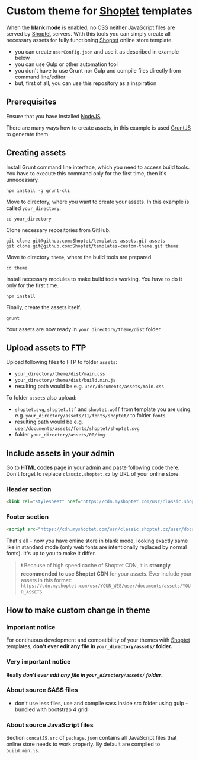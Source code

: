 # Custom theme for [Shoptet](https://www.shoptet.cz/) templates

When the **blank mode** is enabled, no CSS neither JavaScript files are served by [Shoptet](https://www.shoptet.cz/) servers.
With this tools you can simply create all necessary assets for fully functioning [Shoptet](https://www.shoptet.cz/) online store template.

* you can create `userConfig.json` and use it as described in example below
* you can use Gulp or other automation tool
* you don't have to use Grunt nor Gulp and compile files directly from command line/editor
* but, first of all, you can use this repository as a inspiration

## Prerequisites

Ensure that you have installed [NodeJS](https://nodejs.org/).

There are many ways how to create assets, in this example is used
[GruntJS](https://gruntjs.com/) to generate them.

## Creating assets

Install Grunt command line interface, which you need to access build tools.
You have to execute this command only for the first time, then it's unnecessary.
```shell
npm install -g grunt-cli
``` 

Move to directory, where you want to create your assets.
In this example is called `your_directory`.
```shell
cd your_directory
``` 

Clone necessary repositories from GitHub.
```shell
git clone git@github.com:Shoptet/templates-assets.git assets
git clone git@github.com:Shoptet/templates-custom-theme.git theme
``` 

Move to directory `theme`, where the build tools are prepared.
```shell
cd theme
``` 

Install necessary modules to make build tools working.
You have to do it only for the first time.
```shell
npm install
``` 

Finally, create the assets itself.
```shell
grunt
``` 

Your assets are now ready in `your_directory/theme/dist` folder.

## Upload assets to FTP

Upload following files to FTP to folder `assets`:

*  `your_directory/theme/dist/main.css`
*  `your_directory/theme/dist/build.min.js`
* resulting path would be e.g. `user/documents/assets/main.css` 

To folder `assets` also upload:

* `shoptet.svg`, `shoptet.ttf` and `shoptet.woff` from template you are using,
e.g. `your_directory/assets/11/fonts/shoptet/` to folder `fonts`
* resulting path would be e.g. `user/documents/assets/fonts/shoptet/shoptet.svg`
* folder `your_directory/assets/00/img`

## Include assets in your admin

Go to **HTML codes** page in your admin and paste following code there.
Don't forget to replace `classic.shoptet.cz` by URL of your online store.

### Header section
```html
<link rel="stylesheet" href="https://cdn.myshoptet.com/usr/classic.shoptet.cz/user/documents/assets/main.css">
```
### Footer section
```html
<script src="https://cdn.myshoptet.com/usr/classic.shoptet.cz/user/documents/assets/build.min.js">
```

That's all - now you have online store in blank mode, looking exactly same like in standard mode
(only web fonts are intentionally replaced by normal fonts).
It's up to you to make it differ.

> ❗️ Because of high speed cache of Shoptet CDN, it is **strongly recommended to use Shoptet CDN** for your assets.
> Ever include your assets in this format: `https://cdn.myshoptet.com/usr/YOUR_WEB/user/documents/assets/YOUR_ASSETS`.

## How to make custom change in theme

### Important notice

For continuous development and compatibility of your themes with [Shoptet](https://www.shoptet.cz/) templates,
**don't ever edit any file in `your_directory/assets/` folder.**

### Very important notice
**Really _don't ever edit any file in `your_directory/assets/` folder_.**

### About source SASS files

* don't use less files, use and compile sass inside src folder using gulp - bundled with bootstrap 4 grid 

### About source JavaScript files

Section `concatJS.src` of `package.json` contains all JavaScript files
that online store needs to work properly. By default are compiled to
`build.min.js`. 
